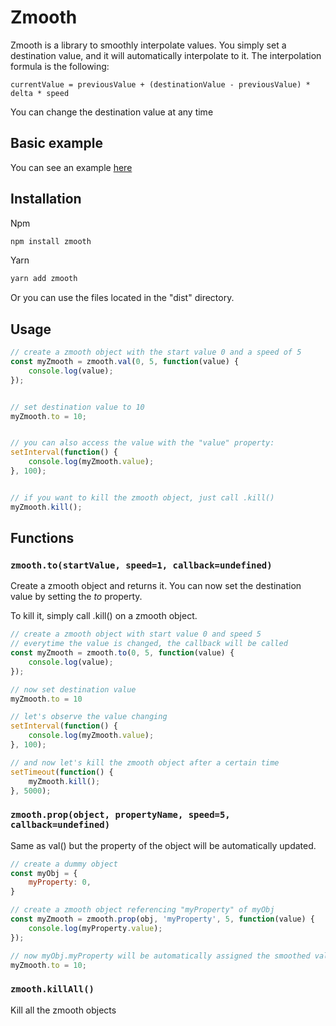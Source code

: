 # Zmooth

Zmooth is a library to smoothly interpolate values.
You simply set a destination value, and it will automatically interpolate to it.
The interpolation formula is the following:
```
currentValue = previousValue + (destinationValue - previousValue) * delta * speed
```
You can change the destination value at any time

## Basic example

You can see an example [here](https://titoasty.github.io/zmooth/examples/mouse.html)


## Installation

Npm
```sh
npm install zmooth
```

Yarn
```sh
yarn add zmooth
```

Or you can use the files located in the "dist" directory.


## Usage

```javascript
// create a zmooth object with the start value 0 and a speed of 5
const myZmooth = zmooth.val(0, 5, function(value) {
    console.log(value);
});


// set destination value to 10
myZmooth.to = 10;


// you can also access the value with the "value" property:
setInterval(function() {
    console.log(myZmooth.value);
}, 100);


// if you want to kill the zmooth object, just call .kill()
myZmooth.kill();
```


## Functions
### `zmooth.to(startValue, speed=1, callback=undefined)`

Create a zmooth object and returns it.
You can now set the destination value by setting the *to* property.

To kill it, simply call .kill() on a zmooth object.

```javascript
// create a zmooth object with start value 0 and speed 5
// everytime the value is changed, the callback will be called
const myZmooth = zmooth.to(0, 5, function(value) {
    console.log(value);
});

// now set destination value
myZmooth.to = 10

// let's observe the value changing
setInterval(function() {
    console.log(myZmooth.value);
}, 100);

// and now let's kill the zmooth object after a certain time
setTimeout(function() {
    myZmooth.kill();
}, 5000);
```

### `zmooth.prop(object, propertyName, speed=5, callback=undefined)`

Same as val() but the property of the object will be automatically updated.

```javascript
// create a dummy object
const myObj = {
    myProperty: 0,
}

// create a zmooth object referencing "myProperty" of myObj
const myZmooth = zmooth.prop(obj, 'myProperty', 5, function(value) {
    console.log(myProperty.value);
});

// now myObj.myProperty will be automatically assigned the smoothed value
myZmooth.to = 10;
```



### `zmooth.killAll()`

Kill all the zmooth objects
